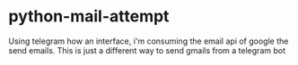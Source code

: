 # python-mail-attempt
Using telegram how an interface, i'm consuming the email api of google the send emails.
This is just a different way to send gmails from a telegram bot
